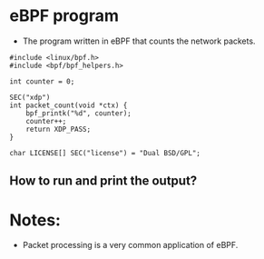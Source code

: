 # eBPF program
- The program written in eBPF that counts the network packets.

```
#include <linux/bpf.h>
#include <bpf/bpf_helpers.h>

int counter = 0;

SEC("xdp")
int packet_count(void *ctx) {
    bpf_printk("%d", counter);
    counter++;
    return XDP_PASS;
}

char LICENSE[] SEC("license") = "Dual BSD/GPL";
```

## How to run and print the output?

# Notes:
- Packet processing is a very common application of eBPF. 